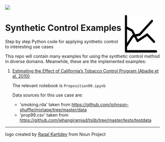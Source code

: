 ![](https://img.shields.io/github/license/tom-beer/Synthetic-Control-Examples?color=magenta&style=plastic)

<img src="Images/logo.png" width=125 height=125 align="right">

# Synthetic Control Examples
Step by step Python code for applying synthetic control to interesting use cases

This repo will contain many examples for using the synthetic control method in diverse domains.
Meanwhile, these are the implemented examples:
1. [Estimating the Effect of California’s Tobacco Control Program (Abadie et al. 2010)](https://economics.mit.edu/files/11859)
    
    The relevant notebook is `Proposition99.ipynb` 
    
    Data sources for this use case are:
      - 'smoking.rda' taken from https://github.com/johnson-shuffle/mixtape/tree/master/data
      - 'prop99.csv' taken from https://github.com/jehangiramjad/tslib/tree/master/tests/testdata

---
logo created by [Ragal Kartidev](https://thenounproject.com/search/?q=graph%20two%20lines&i=1725936) from Noun Project
